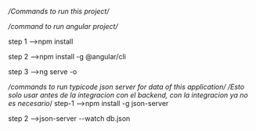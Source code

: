 */Commands to run this project/*

*/command to run angular project/*

step 1 -->npm install

step 2 -->npm install -g @angular/cli

step 3 -->ng serve -o

*/commands to run typicode json server for data of this application/*
*/Esto solo usar antes de la integracion con el backend, con la integracion ya no es necesario*/
step-1 -->npm install -g json-server

step 2 -->json-server --watch db.json

